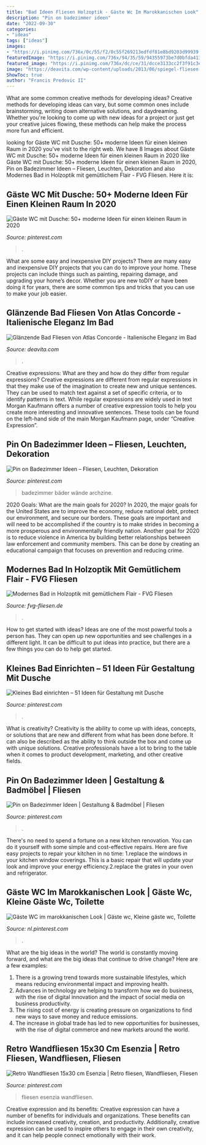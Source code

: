 ```yaml
---
title: "Bad Ideen Fliesen Holzoptik - Gäste Wc Im Marokkanischen Look"
description: "Pin on badezimmer ideen"
date: "2022-09-30"
categories:
- "ideas"
tags: ["ideas"]
images:
- "https://i.pinimg.com/736x/0c/55/f2/0c55f269213edfdf81e8bd9203d99939.jpg"
featuredImage: "https://i.pinimg.com/736x/94/35/59/94355973be7d0bfda413ab648efd3e8d.jpg"
featured_image: "https://i.pinimg.com/736x/dc/ce/31/dcce3133cc2f3f91c3e0c1af77f93f44.jpg"
image: "https://deavita.com/wp-content/uploads/2013/06/spiegel-fliesen-braun-mosaik-fliesenspiegel-badezimmer-atlas-concorde.jpg"
ShowToc: true
author: "Francis Predovic II"
---
```



What are some common creative methods for developing ideas?
Creative methods for developing ideas can vary, but some common ones include brainstorming, writing down alternative solutions, and daydreaming. Whether you're looking to come up with new ideas for a project or just get your creative juices flowing, these methods can help make the process more fun and efficient.

	

		
looking for Gäste WC mit Dusche: 50+ moderne Ideen für einen kleinen Raum in 2020 you've visit to the right web. We have 8 Images about Gäste WC mit Dusche: 50+ moderne Ideen für einen kleinen Raum in 2020 like Gäste WC mit Dusche: 50+ moderne Ideen für einen kleinen Raum in 2020, Pin on Badezimmer Ideen – Fliesen, Leuchten, Dekoration and also Modernes Bad in Holzoptik mit gemütlichem Flair - FVG Fliesen. Here it is:
		
    
## Gäste WC Mit Dusche: 50+ Moderne Ideen Für Einen Kleinen Raum In 2020

<img loading=lazy src="https://i.pinimg.com/736x/dc/ce/31/dcce3133cc2f3f91c3e0c1af77f93f44.jpg" onerror="this.onerror=null;this.src='https://tse2.mm.bing.net/th?id=OIP.DMuIpTsobWMGF68CtRi50wHaLF&amp;pid=15.1';" alt="Gäste WC mit Dusche: 50+ moderne Ideen für einen kleinen Raum in 2020">

_Source: pinterest.com_

>. 

	

What are some easy and inexpensive DIY projects?
There are many easy and inexpensive DIY projects that you can do to improve your home. These projects can include things such as painting, repairing damage, and upgrading your home’s decor. Whether you are new toDIY or have been doing it for years, there are some common tips and tricks that you can use to make your job easier.

    
## Glänzende Bad Fliesen Von Atlas Concorde - Italienische Eleganz Im Bad

<img loading=lazy src="https://deavita.com/wp-content/uploads/2013/06/spiegel-fliesen-braun-mosaik-fliesenspiegel-badezimmer-atlas-concorde.jpg" onerror="this.onerror=null;this.src='https://tse2.mm.bing.net/th?id=OIP.rCrClGN6FTyDJUOM5Ip1qgHaFj&amp;pid=15.1';" alt="Glänzende Bad Fliesen von Atlas Concorde - Italienische Eleganz im Bad">

_Source: deavita.com_

>. 

	

Creative expressions: What are they and how do they differ from regular expressions?
Creative expressions are different from regular expressions in that they make use of the imagination to create new and unique sentences. They can be used to match text against a set of specific criteria, or to identify patterns in text.
While regular expressions are widely used in text Morgan Kaufmann offers a number of creative expression tools to help you create more interesting and innovative sentences. These tools can be found on the left-hand side of the main Morgan Kaufmann page, under “Creative Expression”.

    
## Pin On Badezimmer Ideen – Fliesen, Leuchten, Dekoration

<img loading=lazy src="https://i.pinimg.com/736x/6d/75/fb/6d75fba2e7fd5033840d3cfd9b8b66b2.jpg" onerror="this.onerror=null;this.src='https://tse1.mm.bing.net/th?id=OIP.0QR9o22RshUILPpaLKq6ygHaLZ&amp;pid=15.1';" alt="Pin on Badezimmer Ideen – Fliesen, Leuchten, Dekoration">

_Source: pinterest.com_

>badezimmer bäder wände archzine. 

	

2020 Goals: What are the main goals for 2020?
In 2020, the major goals for the United States are to improve the economy, reduce national debt, protect our environment, and secure our borders. These goals are important and will need to be accomplished if the country is to make strides in becoming a more prosperous and environmentally friendly nation. Another goal for 2020 is to reduce violence in America by building better relationships between law enforcement and community members. This can be done by creating an educational campaign that focuses on prevention and reducing crime.

    
## Modernes Bad In Holzoptik Mit Gemütlichem Flair - FVG Fliesen

<img loading=lazy src="https://www.fvg-fliesen.de/wp-content/uploads/2018/09/DSC9618-1024x684.jpg" onerror="this.onerror=null;this.src='https://tse2.mm.bing.net/th?id=OIP.WFCZhq_X5r9fLDjJQBPtqgHaE8&amp;pid=15.1';" alt="Modernes Bad in Holzoptik mit gemütlichem Flair - FVG Fliesen">

_Source: fvg-fliesen.de_

>. 

	

How to get started with ideas?
Ideas are one of the most powerful tools a person has. They can open up new opportunities and see challenges in a different light. It can be difficult to put ideas into practice, but there are a few things you can do to help get started.

    
## Kleines Bad Einrichten – 51 Ideen Für Gestaltung Mit Dusche

<img loading=lazy src="https://i.pinimg.com/736x/94/35/59/94355973be7d0bfda413ab648efd3e8d.jpg" onerror="this.onerror=null;this.src='https://tse1.mm.bing.net/th?id=OIP.sGvYvunOs_dLolBo9HOQAQHaEJ&amp;pid=15.1';" alt="Kleines Bad einrichten – 51 Ideen für Gestaltung mit Dusche">

_Source: pinterest.com_

>. 

	

What is creativity?
Creativity is the ability to come up with ideas, concepts, or solutions that are new and different from what has been done before. It can also be described as the ability to think outside the box and come up with unique solutions. Creative professionals have a lot to bring to the table when it comes to product development, marketing, and other creative fields.

    
## Pin On Badezimmer Ideen | Gestaltung &amp; Badmöbel | Fliesen

<img loading=lazy src="https://i.pinimg.com/736x/0c/55/f2/0c55f269213edfdf81e8bd9203d99939.jpg" onerror="this.onerror=null;this.src='https://tse3.mm.bing.net/th?id=OIP.tS-7IRUF25gOQOx1V3qMiAHaId&amp;pid=15.1';" alt="Pin on Badezimmer Ideen | Gestaltung &amp; Badmöbel | Fliesen">

_Source: pinterest.com_

>. 

	

There's no need to spend a fortune on a new kitchen renovation. You can do it yourself with some simple and cost-effective repairs. Here are five easy projects to repair your kitchen in no time: 1.replace the windows in your kitchen window coverings. This is a basic repair that will update your look and improve your energy efficiency.2.replace the grates in your oven and refrigerator.

    
## Gäste WC Im Marokkanischen Look | Gäste Wc, Kleine Gäste Wc, Toilette

<img loading=lazy src="https://i.pinimg.com/736x/f6/12/e1/f612e16a76ca6891b35e2d7350a33c64.jpg" onerror="this.onerror=null;this.src='https://tse3.mm.bing.net/th?id=OIP.Cs2vv8HXqU7L_xhHwmVK9AHaMS&amp;pid=15.1';" alt="Gäste WC im marokkanischen Look | Gäste wc, Kleine gäste wc, Toilette">

_Source: nl.pinterest.com_

>. 

	

What are the big ideas in the world?
The world is constantly moving forward, and what are the big ideas that continue to drive change? Here are a few examples: 
1. There is a growing trend towards more sustainable lifestyles, which means reducing environmental impact and improving health. 
2. Advances in technology are helping to transform how we do business, with the rise of digital innovation and the impact of social media on business productivity. 
3. The rising cost of energy is creating pressure on organizations to find new ways to save money and reduce emissions. 
4. The increase in global trade has led to new opportunities for businesses, with the rise of digital commerce and new markets around the world.

    
## Retro Wandfliesen 15x30 Cm Esenzia | Retro Fliesen, Wandfliesen, Fliesen

<img loading=lazy src="https://i.pinimg.com/736x/b3/c2/a0/b3c2a0b9fe7390b3b7f94fede1881bf6.jpg" onerror="this.onerror=null;this.src='https://tse3.mm.bing.net/th?id=OIP.vVS0YXBKNVF6xqbTbcNdMwHaJQ&amp;pid=15.1';" alt="Retro Wandfliesen 15x30 cm Esenzia | Retro fliesen, Wandfliesen, Fliesen">

_Source: pinterest.com_

>fliesen esenzia wandfliesen. 

	

Creative expression and its benefits:
Creative expression can have a number of benefits for individuals and organizations. These benefits can include increased creativity, creation, and productivity. Additionally, creative expression can be used to inspire others to engage in their own creativity, and it can help people connect emotionally with their work.

